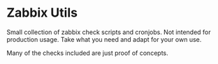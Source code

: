 Zabbix Utils
==========
Small collection of zabbix check scripts and cronjobs.
Not intended for production usage. Take what you need and adapt for your own use.

Many of the checks included are just proof of concepts.

